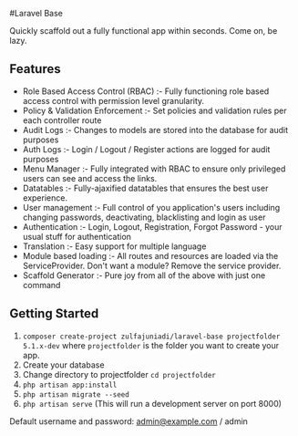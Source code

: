#Laravel Base

Quickly scaffold out a fully functional app within seconds. Come on, be lazy.


## Features


- Role Based Access Control (RBAC) :- Fully functioning role based access control with permission level granularity.
- Policy & Validation Enforcement :- Set policies and validation rules per each controller route
- Audit Logs :- Changes to models are stored into the database for audit purposes
- Auth Logs :- Login / Logout / Register actions are logged for audit purposes
- Menu Manager :- Fully integrated with RBAC to ensure only privileged users can see and access the links.
- Datatables :- Fully-ajaxified datatables that ensures the best user experience.
- User management :- Full control of you application's users including changing passwords, deactivating, blacklisting and login as user
- Authentication :- Login, Logout, Registration, Forgot Password - your usual stuff for authentication
- Translation :- Easy support for multiple language
- Module based loading :- All routes and resources are loaded via the ServiceProvider. Don't want a module? Remove the service provider.
- Scaffold Generator :- Pure joy from all of the above with just one command


## Getting Started

1. `composer create-project zulfajuniadi/laravel-base projectfolder 5.1.x-dev` where `projectfolder` is the folder you want to create your app.
2. Create your database
3. Change directory to projectfolder `cd projectfolder`
4. `php artisan app:install`
5. `php artisan migrate --seed`
6. `php artisan serve` (This will run a development server on port 8000)

Default username and password: admin@example.com / admin

